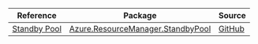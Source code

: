 | Reference | Package | Source |
|---|---|---|
|[Standby Pool](resourcemanager.standbypool-readme.md)|[Azure.ResourceManager.StandbyPool](https://www.nuget.org/packages/Azure.ResourceManager.StandbyPool)|[GitHub](https://github.com/Azure/azure-sdk-for-net/blob/main/sdk/standbypool/Azure.ResourceManager.StandbyPool)|
